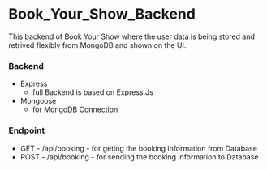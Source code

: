 # Book_Your_Show_Backend

This backend of Book Your Show where the user data is being stored and retrived flexibly from MongoDB and shown on the UI.

### Backend
-  Express
      - full Backend is based on Express.Js
-  Mongoose
      - for MongoDB Connection

### Endpoint
- GET - <Url>/api/booking
       - for geting the booking information from Database
- POST - <Url>/api/booking
       - for sending the booking information to Database 
